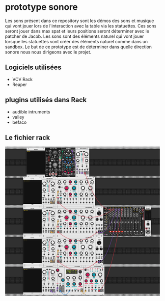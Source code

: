 # prototype sonore
Les sons présent dans ce repository sont les démos des sons et musique qui vont jouer lors de l'interaction avec la table via les statuettes. Ces sons seront jouer dans max spat et leurs positions seront déterminer avec le patcher de Jacob. Les sons sont des éléments naturel qui vont jouer lorsque les statuettes vont créer des éléments naturel comme dans un sandbox. Le but de ce prototype est de déterminer dans quelle direction sonore nous nous dirigeons avec le projet.
## Logiciels utilisées
- VCV Rack
- Reaper
## plugins utilisés dans Rack
- audible intruments
- valley
- befaco
## Le fichier rack
![rack](medias/rack.PNG)
